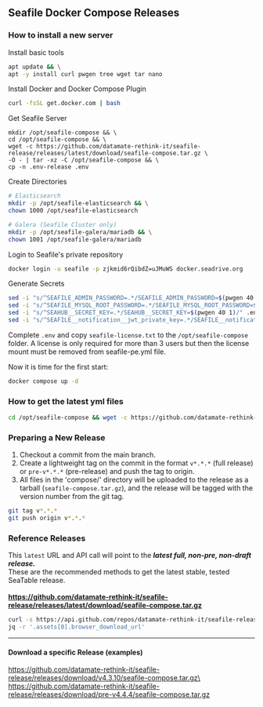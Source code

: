 ## Seafile Docker Compose Releases

### How to install a new server

Install basic tools

```bash
apt update && \
apt -y install curl pwgen tree wget tar nano
```

Install Docker and Docker Compose Plugin

```bash
curl -fsSL get.docker.com | bash
```

Get Seafile Server

```
mkdir /opt/seafile-compose && \
cd /opt/seafile-compose && \
wget -c https://github.com/datamate-rethink-it/seafile-release/releases/latest/download/seafile-compose.tar.gz \
-O - | tar -xz -C /opt/seafile-compose && \
cp -n .env-release .env
```

Create Directories

```bash
# Elasticsearch
mkdir -p /opt/seafile-elasticsearch && \
chown 1000 /opt/seafile-elasticsearch

# Galera (Seafile Cluster only)
mkdir -p /opt/seafile-galera/mariadb && \
chown 1001 /opt/seafile-galera/mariadb
```

Login to Seafile's private repository

```bash
docker login -u seafile -p zjkmid6rQibdZ=uJMuWS docker.seadrive.org
```

Generate Secrets

```bash
sed -i "s/^SEAFILE_ADMIN_PASSWORD=.*/SEAFILE_ADMIN_PASSWORD=$(pwgen 40 1)/" .env
sed -i "s/^SEAFILE_MYSQL_ROOT_PASSWORD=.*/SEAFILE_MYSQL_ROOT_PASSWORD=$(pwgen 40 1)/" .env
sed -i "s/^SEAHUB__SECRET_KEY=.*/SEAHUB__SECRET_KEY=$(pwgen 40 1)/" .env
sed -i "s/^SEAFILE__notification__jwt_private_key=.*/SEAFILE__notification__jwt_private_key=$(pwgen 40 1)/" .env
```

Complete `.env` and copy `seafile-license.txt` to the `/opt/seafile-compose` folder. A license is only required for more than 3 users but then the license mount must be removed from seafile-pe.yml file.

Now it is time for the first start:

```bash
docker compose up -d
```

### How to get the latest yml files

```bash
cd /opt/seafile-compose && wget -c https://github.com/datamate-rethink-it/seafile-release/releases/latest/download/seafile-compose.tar.gz -O - | tar -xz -C /opt/seafile-compose
```

### Preparing a New Release

1. Checkout a commit from the main branch.
2. Create a lightweight tag on the commit in the format `v*.*.*` (full release) or `pre-v*.*.*` (pre-release) and push the tag to origin.
3. All files in the 'compose/' directory will be uploaded to the release as a tarball (`seafile-compose.tar.gz`), and the release will be tagged with the version number from the git tag.

```bash
git tag v*.*.*
git push origin v*.*.*
```

### Reference Releases

This `latest` URL and API call will point to the **_latest full, non-pre, non-draft release._**\
These are the recommended methods to get the latest stable, tested SeaTable release.\
\
**https://github.com/datamate-rethink-it/seafile-release/releases/latest/download/seafile-compose.tar.gz**

```bash
curl -s https://api.github.com/repos/datamate-rethink-it/seafile-release/releases/latest | \
jq -r '.assets[0].browser_download_url'
```

---

#### Download a specific Release (examples)

https://github.com/datamate-rethink-it/seafile-release/releases/download/v4.3.10/seafile-compose.tar.gz\
https://github.com/datamate-rethink-it/seafile-release/releases/download/pre-v4.4.4/seafile-compose.tar.gz

